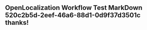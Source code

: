 <properties
ms.topic="hero-topic"
ms.test1="hero-topic"
ms.test2="test"/>

## OpenLocalization Workflow Test MarkDown 520c2b5d-2eef-46a6-88d1-0d9f37d3501c thanks!
